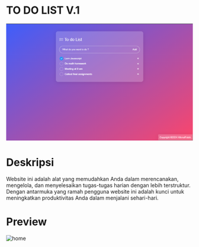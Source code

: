 # TO DO LIST V.1

![home](assets/to-do-list-thumbnail.png)

# Deskripsi
Website ini adalah alat yang memudahkan Anda dalam merencanakan, mengelola, dan menyelesaikan tugas-tugas harian dengan lebih terstruktur. Dengan antarmuka yang ramah pengguna website ini adalah kunci untuk meningkatkan produktivitas Anda dalam menjalani sehari-hari.

# Preview
![home](assets/to-do-list-v.1-video-preview.gif)

